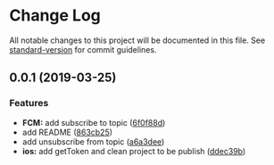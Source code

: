 # Change Log

All notable changes to this project will be documented in this file. See [standard-version](https://github.com/conventional-changelog/standard-version) for commit guidelines.

<a name="0.0.1"></a>
## 0.0.1 (2019-03-25)


### Features

* **FCM:** add subscribe to topic ([6f0f88d](https://github.com/stewwan/capacitor-fcm/commit/6f0f88d))
* add README ([863cb25](https://github.com/stewwan/capacitor-fcm/commit/863cb25))
* add unsubscribe from topic ([a6a3dee](https://github.com/stewwan/capacitor-fcm/commit/a6a3dee))
* **ios:** add getToken and clean project to be publish ([ddec39b](https://github.com/stewwan/capacitor-fcm/commit/ddec39b))
